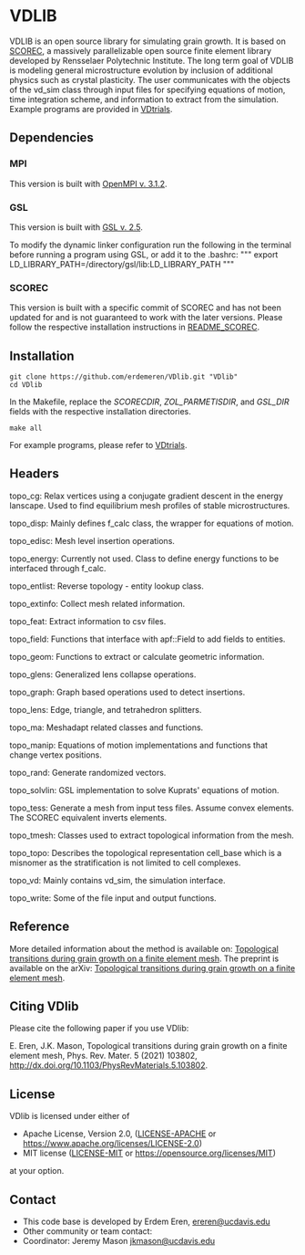 # VDLIB

VDLIB is an open source library for simulating grain growth. It is based on  [SCOREC](https://github.com/SCOREC/core), a massively parallelizable open source finite element library developed by Rensselaer Polytechnic Institute. The long term goal of VDLIB is modeling general microstructure evolution by inclusion of additional physics such as crystal plasticity. The user communicates with the objects of the vd_sim class through input files for specifying equations of motion, time integration scheme, and information to extract from the simulation. Example programs are provided in [VDtrials](https://github.com/erdemeren/VDtrials).

## Dependencies ##
### MPI ###
This version is built with [OpenMPI v. 3.1.2](https://download.open-mpi.org/release/open-mpi/v3.1/openmpi-3.1.2.tar.gz).

### GSL ###
This version is built with [GSL v. 2.5](https://ftp.sotirov-bg.net/pub/mirrors/gnu/gsl/gsl-2.5.tar.gz).

To modify the dynamic linker configuration run the following in the terminal before running a program using GSL, or add it to the .bashrc:
"""
export LD_LIBRARY_PATH=/directory/gsl/lib:LD_LIBRARY_PATH
"""

### SCOREC ###
This version is built with a specific commit of SCOREC and has not been updated for and is not guaranteed to work with the later versions. Please follow the respective installation instructions in [README_SCOREC](README_SCOREC.md).

## Installation ##
```
git clone https://github.com/erdemeren/VDlib.git "VDlib"
cd VDlib
```

In the Makefile, replace the *SCORECDIR*, *ZOL_PARMETISDIR*, and *GSL_DIR* fields with the respective installation directories.

```
make all
```

For example programs, please refer to [VDtrials](https://github.com/erdemeren/VDtrials).

## Headers ##

topo_cg:
Relax vertices using a conjugate gradient descent in the energy lanscape. Used to find equilibrium mesh profiles of stable microstructures.

topo_disp:
Mainly defines f_calc class, the wrapper for equations of motion.

topo_edisc:
Mesh level insertion operations.

topo_energy:
Currently not used. Class to define energy functions to be interfaced through f_calc. 

topo_entlist:
Reverse topology - entity lookup class.

topo_extinfo:
Collect mesh related information.

topo_feat:
Extract information to csv files.

topo_field:
Functions that interface with apf::Field to add fields to entities.

topo_geom:
Functions to extract or calculate geometric information.

topo_glens:
Generalized lens collapse operations.

topo_graph:
Graph based operations used to detect insertions.

topo_lens:
Edge, triangle, and tetrahedron splitters.

topo_ma:
Meshadapt related classes and functions.

topo_manip:
Equations of motion implementations and functions that change vertex positions.

topo_rand:
Generate randomized vectors.

topo_solvlin:
GSL implementation to solve Kuprats' equations of motion.

topo_tess:
Generate a mesh from input tess files. Assume convex elements. The SCOREC equivalent inverts elements.

topo_tmesh:
Classes used to extract topological information from the mesh.

topo_topo:
Describes the topological representation cell_base which is a misnomer as the stratification is not limited to cell complexes.

topo_vd:
Mainly contains vd_sim, the simulation interface.

topo_write:
Some of the file input and output functions.

## Reference ##
More detailed information about the method is available on:
[Topological transitions during grain growth on a finite element mesh](https://doi.org/10.1103/PhysRevMaterials.5.103802).
The preprint is available on the arXiv:
[Topological transitions during grain growth on a finite element mesh](https://arxiv.org/abs/2101.12321).

## Citing VDlib ##
Please cite the following paper if you use VDlib:

E. Eren, J.K. Mason, Topological transitions during grain growth on a finite element mesh, Phys. Rev. Mater. 5 (2021) 103802, http://dx.doi.org/10.1103/PhysRevMaterials.5.103802.

## License ##
VDlib is licensed under either of

 * Apache License, Version 2.0, ([LICENSE-APACHE](LICENSE-APACHE) or https://www.apache.org/licenses/LICENSE-2.0)
 * MIT license ([LICENSE-MIT](LICENSE-MIT) or https://opensource.org/licenses/MIT)

at your option.

## Contact ##

* This code base is developed by Erdem Eren, ereren@ucdavis.edu 
* Other community or team contact: 
* Coordinator: Jeremy Mason jkmason@ucdavis.edu

